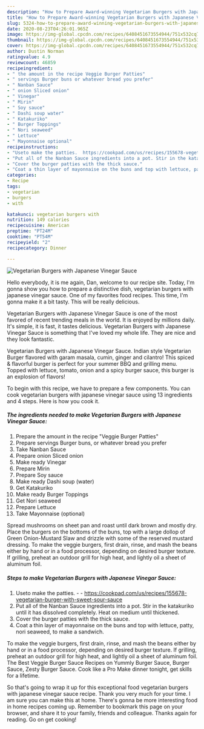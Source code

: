 ```yaml
---
description: "How to Prepare Award-winning Vegetarian Burgers with Japanese Vinegar Sauce"
title: "How to Prepare Award-winning Vegetarian Burgers with Japanese Vinegar Sauce"
slug: 5324-how-to-prepare-award-winning-vegetarian-burgers-with-japanese-vinegar-sauce
date: 2020-08-23T04:26:01.965Z
image: https://img-global.cpcdn.com/recipes/6408451673554944/751x532cq70/vegetarian-burgers-with-japanese-vinegar-sauce-recipe-main-photo.jpg
thumbnail: https://img-global.cpcdn.com/recipes/6408451673554944/751x532cq70/vegetarian-burgers-with-japanese-vinegar-sauce-recipe-main-photo.jpg
cover: https://img-global.cpcdn.com/recipes/6408451673554944/751x532cq70/vegetarian-burgers-with-japanese-vinegar-sauce-recipe-main-photo.jpg
author: Dustin Norman
ratingvalue: 4.9
reviewcount: 46859
recipeingredient:
- " the amount in the recipe Veggie Burger Patties"
- " servings Burger buns or whatever bread you prefer"
- " Nanban Sauce"
- " onion Sliced onion"
- " Vinegar"
- " Mirin"
- " Soy sauce"
- " Dashi soup water"
- " Katakuriko"
- " Burger Toppings"
- " Nori seaweed"
- " Lettuce"
- " Mayonnaise optional"
recipeinstructions:
- "Useto make the patties.  https://cookpad.com/us/recipes/155678-vegetarian-burger-with-sweet-sour-sauce"
- "Put all of the Nanban Sauce ingredients into a pot. Stir in the katakuriko until it has dissolved completely. Heat on medium until thickened."
- "Cover the burger patties with the thick sauce."
- "Coat a thin layer of mayonnaise on the buns and top with lettuce, patty, nori seaweed, to make a sandwich."
categories:
- Recipe
tags:
- vegetarian
- burgers
- with

katakunci: vegetarian burgers with 
nutrition: 149 calories
recipecuisine: American
preptime: "PT24M"
cooktime: "PT54M"
recipeyield: "2"
recipecategory: Dinner

---
```



![Vegetarian Burgers with Japanese Vinegar Sauce](https://img-global.cpcdn.com/recipes/6408451673554944/751x532cq70/vegetarian-burgers-with-japanese-vinegar-sauce-recipe-main-photo.jpg)

Hello everybody, it is me again, Dan, welcome to our recipe site. Today, I'm gonna show you how to prepare a distinctive dish, vegetarian burgers with japanese vinegar sauce. One of my favorites food recipes. This time, I'm gonna make it a bit tasty. This will be really delicious.

Vegetarian Burgers with Japanese Vinegar Sauce is one of the most favored of recent trending meals in the world. It is enjoyed by millions daily. It's simple, it is fast, it tastes delicious. Vegetarian Burgers with Japanese Vinegar Sauce is something that I've loved my whole life. They are nice and they look fantastic.

Vegetarian Burgers with Japanese Vinegar Sauce. Indian style Vegetarian Burger flavored with garam masala, cumin, ginger and cilantro! This spiced &amp; flavorful burger is perfect for your summer BBQ and grilling menu. Topped with lettuce, tomato, onion and a spicy burger sauce, this burger is an explosion of flavors!


To begin with this recipe, we have to prepare a few components. You can cook vegetarian burgers with japanese vinegar sauce using 13 ingredients and 4 steps. Here is how you cook it.

<!--inarticleads1-->

##### The ingredients needed to make Vegetarian Burgers with Japanese Vinegar Sauce:

1. Prepare  the amount in the recipe &#34;Veggie Burger Patties&#34;
1. Prepare  servings Burger buns, or whatever bread you prefer
1. Take  Nanban Sauce
1. Prepare  onion Sliced onion
1. Make ready  Vinegar
1. Prepare  Mirin
1. Prepare  Soy sauce
1. Make ready  Dashi soup (water)
1. Get  Katakuriko
1. Make ready  Burger Toppings
1. Get  Nori seaweed
1. Prepare  Lettuce
1. Take  Mayonnaise (optional)


Spread mushrooms on sheet pan and roast until dark brown and mostly dry. Place the burgers on the bottoms of the buns, top with a large dollop of Green Onion-Mustard Slaw and drizzle with some of the reserved mustard dressing. To make the veggie burgers, first drain, rinse, and mash the beans either by hand or in a food processor, depending on desired burger texture. If grilling, preheat an outdoor grill for high heat, and lightly oil a sheet of aluminum foil. 

<!--inarticleads2-->

##### Steps to make Vegetarian Burgers with Japanese Vinegar Sauce:

1. Useto make the patties. -  - https://cookpad.com/us/recipes/155678-vegetarian-burger-with-sweet-sour-sauce
1. Put all of the Nanban Sauce ingredients into a pot. Stir in the katakuriko until it has dissolved completely. Heat on medium until thickened.
1. Cover the burger patties with the thick sauce.
1. Coat a thin layer of mayonnaise on the buns and top with lettuce, patty, nori seaweed, to make a sandwich.


To make the veggie burgers, first drain, rinse, and mash the beans either by hand or in a food processor, depending on desired burger texture. If grilling, preheat an outdoor grill for high heat, and lightly oil a sheet of aluminum foil. The Best Veggie Burger Sauce Recipes on Yummly Burger Sauce, Burger Sauce, Zesty Burger Sauce. Cook like a Pro Make dinner tonight, get skills for a lifetime. 

So that's going to wrap it up for this exceptional food vegetarian burgers with japanese vinegar sauce recipe. Thank you very much for your time. I am sure you can make this at home. There's gonna be more interesting food in home recipes coming up. Remember to bookmark this page on your browser, and share it to your family, friends and colleague. Thanks again for reading. Go on get cooking!
